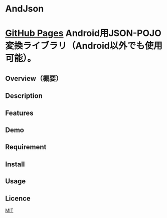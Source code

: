 # AndJson
[GitHub Pages](https://y-takano.github.io/AndJson/)
Android用JSON-POJO変換ライブラリ（Android以外でも使用可能）。
====

## Overview（概要）

## Description

## Features

## Demo

## Requirement

## Install

## Usage

## Licence

[MIT](http://opensource.org/licenses/mit-license.php)
